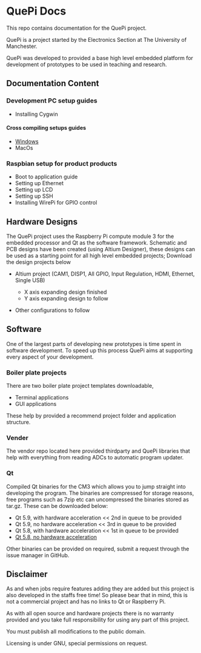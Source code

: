 # QuePi Docs

This repo contains documentation for the QuePi project.

QuePi is a project started by the Electronics Section at The University of Manchester. 

QuePi was developed to provided a base high level embedded platform for development of prototypes to be used in teaching and research.

## Documentation Content

### Development PC setup guides

* Installing Cygwin

#### Cross compiling setups guides

* [Windows]()
* MacOs

### Raspbian setup for product products

* Boot to application guide
* Setting up Ethernet
* Setting up LCD
* Setting up SSH
* Installing WirePi for GPIO control



## Hardware Designs

The QuePi project uses the Raspberry Pi compute module 3 for the embedded processor and Qt as the software framework. Schematic and PCB designs have been created (using Altium Designer), these designs can be used as a starting point for all high level embedded projects; Download the design projects below

* Altium project (CAM1, DISP1, All GPIO, Input Regulation, HDMI, Ethernet, Single USB)
  * X axis expanding design finished
  * Y axis expanding design to follow


* Other configurations to follow

## Software 

One of the largest parts of developing new prototypes is time spent in software development. To speed up this process QuePi aims at supporting every aspect of your development.

### Boiler plate projects

There are two boiler plate project templates downloadable, 

* Terminal applications
* GUI applications 

These help by provided a recommend project folder and application structure.

### Vender

The vendor repo located here provided thirdparty and QuePi libraries that help with everything from reading ADCs to automatic program updater. 

### Qt

Compiled Qt binaries for the CM3 which allows you to jump straight into developing the program. The binaries are compressed for storage reasons, free programs such as 7zip etc can uncompressed the binaries stored as tar.gz. These can be downloaded below:

* Qt 5.9, with hardware acceleration << 2nd in queue to be provided
* Qt 5.9, no hardware acceleration << 3rd in queue to be provided
* Qt 5.8, with hardware acceleration  << 1st in queue to be provided
* [Qt 5.8, no hardware acceleration]()

Other binaries can be provided on required, submit a request through the issue manager in GitHub.

## Disclaimer

As and when jobs require features adding they are added but this project is also developed in the staffs free time! So please bear that in mind, this is not a commercial project and has no links to Qt or Raspberry Pi.

As with all open source and hardware projects there is no warranty provided and you take full responsibility for using any part of this project.

You must publish all modifications to the public domain.

Licensing is under GNU, special permissions on request.